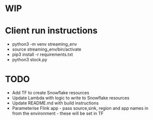 # WIP

# Client run instructions
- python3 -m venv streaming_env
- source streaming_env/bin/activate
- pip3 install -r requirements.txt
- python3 stock.py


# TODO
- Add TF to create Snowflake resources
- Update Lambda with logic to write to Snowflake resources
- Update README.md with build instructions
- Parameterise Flink app - pass source,sink, region and app names in from the environment - these will be set in TF